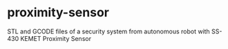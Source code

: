 # proximity-sensor
STL and GCODE files of a security system from autonomous robot with SS-430 KEMET Proximity Sensor
